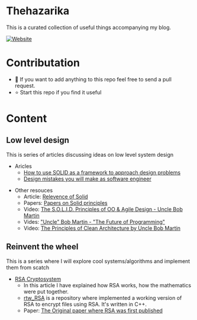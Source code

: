 # Thehazarika
This is a curated collection of useful things accompanying my blog.

[![Website](https://img.shields.io/website?down_color=red&down_message=Down&label=thehazarika.com&style=for-the-badge&up_message=UP&url=http%3A%2F%2Fthehazarika.com)](http://thehazarika.com)

# Contributation
- 👯 If you want to add anything to this repo feel free to send a pull request.
- ⭐ Start this repo if you find it useful


# Content

## Low level design
This is series of articles discussing ideas on low level system design

* Aricles    
    - [How to use SOLID as a framework to approach design problems](http://thehazarika.com/blog/programming/how-to-use-solid-as-a-framework-to-approach-design-problems/)
    - [Design mistakes you will make as software engineer](http://thehazarika.com/blog/programming/design-mistakes-you-will-make-as-software-developer/)
        
- Other resouces
    - Article: [Relevence of Solid](http://blog.cleancoder.com/uncle-bob/2020/10/18/Solid-Relevance.html) 
    - Papers: [Papers on Solid principles](https://github.com/malayh/thehazarika/tree/main/Papers/SOLID_Principles)
    - Video: [The S.O.L.I.D. Principles of OO & Agile Design - Uncle Bob Martin](https://youtu.be/t86v3N4OshQ)
    - Vides: ["Uncle" Bob Martin - "The Future of Programming"](https://youtu.be/ecIWPzGEbFc)
    - Video: [The Principles of Clean Architecture by Uncle Bob Martin](https://youtu.be/o_TH-Y78tt4)
    
## Reinvent the wheel
This is a series where I will explore cool systems/algorithms and implement them from scatch
- [RSA Cryptosystem](https://thehazarika.com/blog/programming/rsa-cryptosystem/)
    - In this article I have explained how RSA works, how the mathematics were put together.
    - [rtw_RSA](https://github.com/malayh/rtw_RSA) is a repository where implemented a working version of RSA to encrypt files using RSA. It's written in C++.
    - Paper: [The Original paper where RSA was first published](https://github.com/malayh/thehazarika/raw/main/Papers/RSA.pdf)


